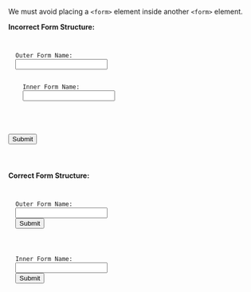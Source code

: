 We must avoid placing a `<form>`
element inside another `<form>` element.

**Incorrect Form Structure:**
<codeblock language="html" type="lesson">
<code>
<form class="outer-form">
  <label for="outer-name">Outer Form Name:</label>
  <input type="text" id="outer-name">

  <form class="inner-form">
    <label for="inner-name">Inner Form Name:</label>
    <input type="text" id="inner-name">
  </form>

  <button type="submit">Submit</button>
</form>
</code>
</codeblock>

**Correct Form Structure:**
<codeblock language="html" type="lesson">
<code>
<form class="outer-form">
  <label for="outer-name">Outer Form Name:</label>
  <input type="text" id="outer-name">
  <button type="submit">Submit</button>
</form>

<form class="inner-form">
  <label for="inner-name">Inner Form Name:</label>
  <input type="text" id="inner-name">
  <button type="submit">Submit</button>
</form>
</code>
</codeblock>

